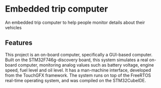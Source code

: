 # Embedded trip computer
An embedded trip computer to help people  monitor details about their vehicles

## Features
This project is an on-board computer, specifically a GUI-based computer.
Built on the STM32F746g-discovery board, this system simulates a real on-board computer, monitoring analog values such as
battery voltage, engine speed, fuel level and oil level.
It has a man-machine interface, developed from the TouchGFX framework.
The system runs on top of the FreeRTOS real-time operating system, and was compiled on the STM32CubeIDE.

